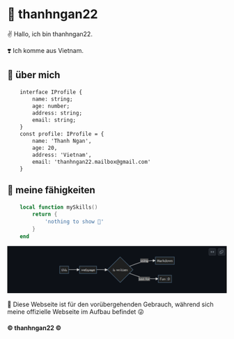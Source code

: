 # 🙈 thanhngan22

<p>✌️ Hallo, ich bin thanhngan22.</p> 
<p>❣️ Ich komme aus Vietnam.</p>


## 🧩 über mich

```tsx
    interface IProfile {
        name: string;
        age: number;
        address: string;
        email: string;
    }
    const profile: IProfile = {
        name: 'Thanh Ngan',
        age: 20,
        address: 'Vietnam',
        email: 'thanhngan22.mailbox@gmail.com'
    }
```

## 🧩 meine fähigkeiten

```Lua
    local function mySkills()
        return {
            'nothing to show 🤣'
        }
    end
```


<img src="./src/assets/img/grapLR.png"/>

🧩 Diese Webseite ist für den vorübergehenden Gebrauch, während sich meine offizielle Webseite im Aufbau befindet 😜

<h4> © thanhngan22  © </h4>

